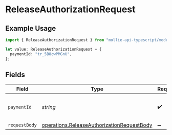 # ReleaseAuthorizationRequest

## Example Usage

```typescript
import { ReleaseAuthorizationRequest } from "mollie-api-typescript/models/operations";

let value: ReleaseAuthorizationRequest = {
  paymentId: "tr_5B8cwPMGnU",
};
```

## Fields

| Field                                                                                                    | Type                                                                                                     | Required                                                                                                 | Description                                                                                              | Example                                                                                                  |
| -------------------------------------------------------------------------------------------------------- | -------------------------------------------------------------------------------------------------------- | -------------------------------------------------------------------------------------------------------- | -------------------------------------------------------------------------------------------------------- | -------------------------------------------------------------------------------------------------------- |
| `paymentId`                                                                                              | *string*                                                                                                 | :heavy_check_mark:                                                                                       | Provide the ID of the related payment.                                                                   | tr_5B8cwPMGnU                                                                                            |
| `requestBody`                                                                                            | [operations.ReleaseAuthorizationRequestBody](../../models/operations/releaseauthorizationrequestbody.md) | :heavy_minus_sign:                                                                                       | N/A                                                                                                      |                                                                                                          |
